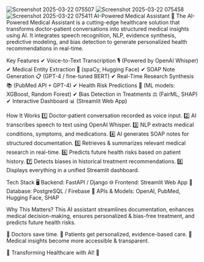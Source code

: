 ![Screenshot 2025-03-22 075507](https://github.com/user-attachments/assets/9298b485-4511-454b-8c91-6dd4d0fc57d1)
![Screenshot 2025-03-22 075458](https://github.com/user-attachments/assets/66377f92-4636-4c9a-94e8-3fe3f22e2583)
![Screenshot 2025-03-22 075411](https://github.com/user-attachments/assets/ba9bcaf6-11fe-4873-89d7-b360b500fc36)
AI-Powered Medical Assistant 🚀
The AI-Powered Medical Assistant is a cutting-edge healthcare solution that transforms doctor-patient conversations into structured medical insights using AI. It integrates speech recognition, NLP, evidence synthesis, predictive modeling, and bias detection to generate personalized health recommendations in real-time.

Key Features
✔ Voice-to-Text Transcription 🎙 (Powered by OpenAI Whisper)
✔ Medical Entity Extraction 🏥 (spaCy, Hugging Face)
✔ SOAP Note Generation 📋 (GPT-4 / fine-tuned BERT)
✔ Real-Time Research Synthesis 📚 (PubMed API + GPT-4)
✔ Health Risk Predictions 🔮 (ML models: XGBoost, Random Forest)
✔ Bias Detection in Treatments ⚖ (FairML, SHAP)
✔ Interactive Dashboard 📊 (Streamlit Web App)

How It Works
1️⃣ Doctor-patient conversation recorded as voice input.
2️⃣ AI transcribes speech to text using OpenAI Whisper.
3️⃣ NLP extracts medical conditions, symptoms, and medications.
4️⃣ AI generates SOAP notes for structured documentation.
5️⃣ Retrieves & summarizes relevant medical research in real-time.
6️⃣ Predicts future health risks based on patient history.
7️⃣ Detects biases in historical treatment recommendations.
8️⃣ Displays everything in a unified Streamlit dashboard.

Tech Stack
🖥 Backend: FastAPI / Django
🌐 Frontend: Streamlit Web App
📂 Database: PostgreSQL / Firebase
🔗 APIs & Models: OpenAI, PubMed, Hugging Face, SHAP

Why This Matters?
This AI assistant streamlines documentation, enhances medical decision-making, ensures personalized & bias-free treatment, and predicts future health risks.

🔹 Doctors save time.
🔹 Patients get personalized, evidence-based care.
🔹 Medical insights become more accessible & transparent.

🚀 Transforming Healthcare with AI! 💙
